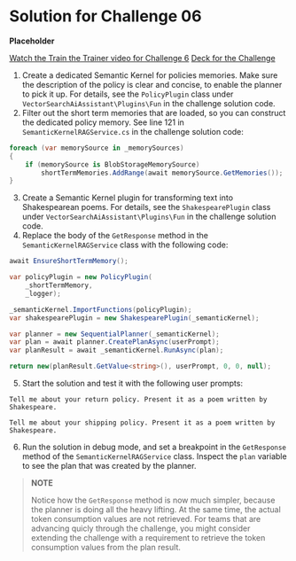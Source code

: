 # Solution for Challenge 06

**Placeholder**

[Watch the Train the Trainer video for Challenge 6](https://aka.ms/vsaia.hack.ttt.06)
[Deck for the Challenge]()


1. Create a dedicated Semantic Kernel for policies memories. Make sure the description of the policy is clear and concise, to enable the planner to pick it up. For details, see the `PolicyPlugin` class under `VectorSearchAiAssistant\Plugins\Fun` in the challenge solution code.
2. Filter out the short term memories that are loaded, so you can construct the dedicated policy memory. See line 121 in `SemanticKernelRAGService.cs` in the challenge solution code:

```csharp
foreach (var memorySource in _memorySources)
{
    if (memorySource is BlobStorageMemorySource)
        shortTermMemories.AddRange(await memorySource.GetMemories());
}
```

3. Create a Semantic Kernel plugin for transforming text into Shakespearean poems. For details, see the `ShakespearePlugin` class under `VectorSearchAiAssistant\Plugins\Fun` in the challenge solution code.
4. Replace the body of the `GetResponse` method in the `SemanticKernelRAGService` class with the following code:

```csharp
await EnsureShortTermMemory();

var policyPlugin = new PolicyPlugin(
    _shortTermMemory,
    _logger);

_semanticKernel.ImportFunctions(policyPlugin);
var shakespearePlugin = new ShakespearePlugin(_semanticKernel);

var planner = new SequentialPlanner(_semanticKernel);
var plan = await planner.CreatePlanAsync(userPrompt);
var planResult = await _semanticKernel.RunAsync(plan);

return new(planResult.GetValue<string>(), userPrompt, 0, 0, null);
```
5. Start the solution and test it with the following user prompts:

```text
Tell me about your return policy. Present it as a poem written by Shakespeare.
```

```text
Tell me about your shipping policy. Present it as a poem written by Shakespeare.
```

6. Run the solution in debug mode, and set a breakpoint in the `GetResponse` method of the `SemanticKernelRAGService` class. Inspect the `plan` variable to see the plan that was created by the planner.

>**NOTE**
>
> Notice how the `GetResponse` method is now much simpler, because the planner is doing all the heavy lifting. At the same time, the actual token consumption values are not retrieved. For teams that are advancing quicly through the challenge, you might consider extending the challenge with a requirement to retrieve the token consumption values from the plan result.